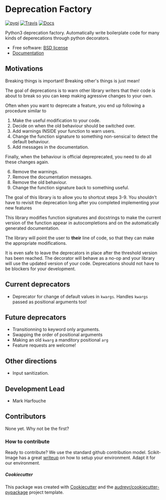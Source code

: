 # Deprecation Factory

[![pypi](https://img.shields.io/pypi/v/deprecation_factory.svg)](https://pypi.python.org/pypi/deprecation_factory)
[![Travis](https://img.shields.io/travis/hmaarrfk/deprecation_factory.svg)](https://travis-ci.org/hmaarrfk/deprecation_factory)
[![Docs](https://readthedocs.org/projects/deprecation-factory/badge/?version=latest)](https://deprecation-factory.readthedocs.io/en/latest/?badge=latest)


Python3 deprecation factory. Automatically write boilerplate code for many kinds
of deperecations through python decorators.


  * Free software: [BSD license](LICENSE)
  * [Documentation](https://deprecation-factory.readthedocs.io)


## Motivations
Breaking things is important! Breaking other's things is just mean!

The goal of deprecations is to warn other library writers that their code is
about to break so you can keep making agressive changes to your own.

Often when you want to deprecate a feature, you end up following a procedure
similar to

  1. Make the useful modification to your code.
  2. Decide on when the old behaviour should be switched over.
  3. Add warnings INSIDE your function to warn users.
  4. Change the function signature to something non-sensical to detect the
     default behaviour.
  5. Add messages in the documentation.

Finally, when the behaviour is official depreprecated, you need to do all these
changes again.

  6. Remove the warnings.
  7. Remove the documentation messages.
  8. Remove the old behaviour.
  9. Change the function signature back to something useful.

The goal of this library is to allow you to shortcut steps 3-9. You shouldn't
have to revisit the deprecation long after you completed implementing your new
features

This library modifies function signatures and docstrings to make the current
version of the function appear in autocompletions and on the automatically
generated documentation.

The library will point the user to **their** line of code, so that they can
make the appropriate modifications.

It is even safe to leave the deprecators in place after the threshold version
has been reached. The decorator will behave as a no-op and your library will
use the updated version of your code. Deprecations should not have to be
blockers for your development.


## Current deprecators

  * Deprecator for change of default values in `kwargs`. Handles `kwargs`
    passed as positional arguments too!

## Future deprecators

  * Transitionning to keyword only arguments.
  * Swapping the order of positional arguments
  * Making an old `kwarg` a manditory positional `arg`
  * Feature requests are welcome!

## Other directions

  * Input sanitization.

## Development Lead

  * Mark Harfouche

## Contributors

None yet. Why not be the first?


### How to contribute
Ready to contribute? We use the standard github contribution model.
Scikit-Image has a great
[writeup](http://scikit-image.org/docs/dev/contribute.html) on how to setup
your environment. Adapt it for our environment.

##### Cookiecutter

This package was created with
[Cookiecutter](https://github.com/audreyr/cookiecutter) and the
[audreyr/cookiecutter-pypackage](https://github.com/audreyr/cookiecutter-pypackage)
project template.
